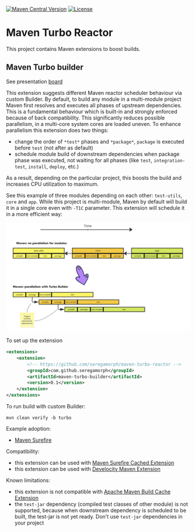 
[![Maven Central Version](https://img.shields.io/maven-central/v/com.github.seregamorph/maven-turbo-reactor?style=flat-square)](https://central.sonatype.com/artifact/com.github.seregamorph/maven-turbo-reactor/overview)
[![License](https://img.shields.io/badge/License-Apache%202.0-blue.svg)](LICENSE)

# Maven Turbo Reactor
This project contains Maven extensions to boost builds.

## Maven Turbo builder

See presentation [board](https://miro.com/app/board/uXjVLYUPRas=/?share_link_id=929861907417)

This extension suggests different Maven reactor scheduler behaviour via custom Builder.
By default, to build any module in a multi-module project Maven first resolves and executes all phases of upstream
dependencies. This is a fundamental behaviour which is built-in and strongly enforced because of back compatibility.
This significantly reduces possible parallelism, in a multi-core system cores are loaded uneven. To enhance parallelism
this extension does two things:
* change the order of `*test*` phases and `*package*`, `package` is executed before `test` (not after as default)
* schedule module build of downstream dependencies when package phase was executed, not waiting for all phases (like
  `test`, `integration-test`, `install`, `deploy`, etc.)

As a result, depending on the particular project, this boosts the build and increases CPU utilization to maximum.

See this example of three modules depending on each other: `test-utils`, `core` and `app`. While this project is
multi-module, Maven by default will build it in a single core even with `-T1C` parameter. This extension will
schedule it in a more efficient way:

<img src="maven-turbo-builder/doc/timelines.png" alt="Timelines" width="700"/>

To set up the extension
```xml
<extensions>
    <extension>
        <!-- https://github.com/seregamorph/maven-turbo-reactor -->
        <groupId>com.github.seregamorph</groupId>
        <artifactId>maven-turbo-builder</artifactId>
        <version>0.1</version>
    </extension>
</extensions>
```

To run build with custom Builder:
```shell
mvn clean verify -b turbo
```

Example adoption:
* [Maven Surefire](https://github.com/seregamorph/maven-surefire/pull/1)

Compatibility:
* this extension can be used with [Maven Surefire Cached Extension](https://github.com/seregamorph/maven-surefire-cached)
* this extension can be used with [Develocity Maven Extension](https://gradle.com/help/maven-extension/)

Known limitations:
* this extension is not compatible with [Apache Maven Build Cache Extension](https://maven.apache.org/extensions/maven-build-cache-extension/)
* the `test-jar` dependency (compiled test classes of other module) is not supported, because when downstream dependency is
scheduled to be built, the test-jar is not yet ready. Don't use `test-jar` dependencies in your project
